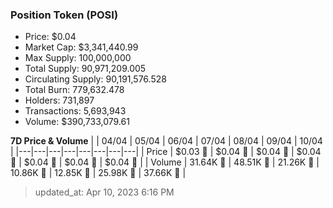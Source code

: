 
  ### Position Token (POSI)
  - Price: $0.04
  - Market Cap: $3,341,440.99
  - Max Supply: 100,000,000
  - Total Supply: 90,971,209.005
  - Circulating Supply: 90,191,576.528
  - Total Burn: 779,632.478
  - Holders: 731,897
  - Transactions: 5,693,943
  - Volume: $390,733,079.61

  **7D Price & Volume**
  | | 04&#x2F;04 | 05&#x2F;04 | 06&#x2F;04 | 07&#x2F;04 | 08&#x2F;04 | 09&#x2F;04 | 10&#x2F;04 |
  |---|---|---|---|---|---|---|---|
  | Price | $0.03 🔻 | $0.04 🚀 | $0.04 🚀 | $0.04 🔻 | $0.04 🔻 | $0.04 🚀 | $0.04 🔻 |
  | Volume | 31.64K 🔻 | 48.51K 🚀 | 21.26K 🔻 | 10.86K 🔻 | 12.85K 🚀 | 25.98K 🚀 | 37.66K 🚀 |

  > updated_at: Apr 10, 2023 6:16 PM
